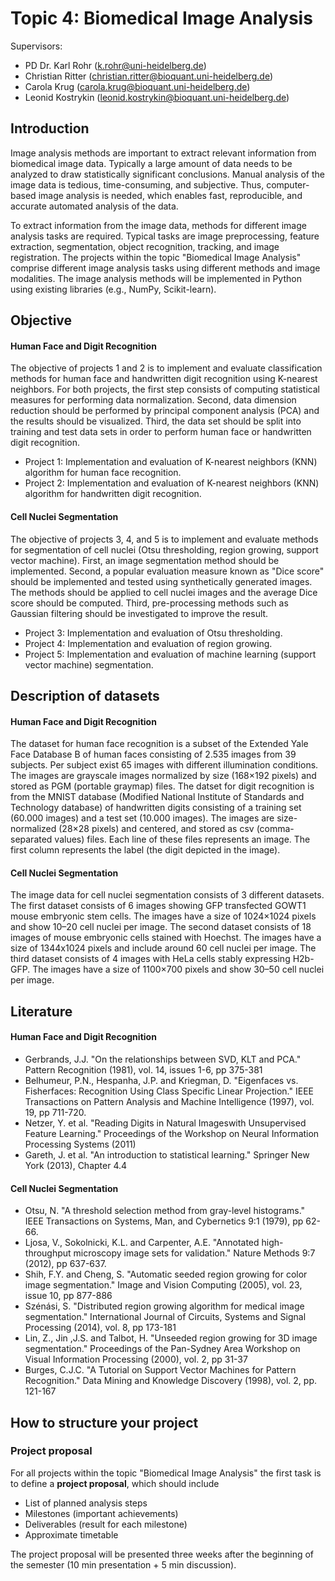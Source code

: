 # Topic 4:  Biomedical Image Analysis

Supervisors: 

* PD Dr. Karl Rohr (k.rohr@uni-heidelberg.de)
* Christian Ritter (christian.ritter@bioquant.uni-heidelberg.de)
* Carola Krug      (carola.krug@bioquant.uni-heidelberg.de)
* Leonid Kostrykin (leonid.kostrykin@bioquant.uni-heidelberg.de)

## Introduction

Image analysis methods are important to extract relevant information from biomedical image data.
Typically a large amount of data needs to be analyzed to draw statistically significant conclusions.
Manual analysis of the image data is tedious, time-consuming, and subjective.
Thus, computer-based image analysis is needed, which enables fast, reproducible, and accurate automated analysis of the data.

To extract information from the image data, methods for different image analysis tasks are required. Typical tasks are image preprocessing, feature extraction, segmentation, object recognition, tracking, and image registration. The projects within the topic "Biomedical Image Analysis" comprise different image analysis tasks using different methods and image modalities. The image analysis methods will be implemented in Python using existing libraries (e.g., NumPy, Scikit-learn). 


## Objective

#### Human Face and Digit Recognition

The objective of projects 1 and 2 is to implement and evaluate classification methods for human face and handwritten digit recognition using K-nearest neighbors. For both projects, the first step consists of computing statistical measures for performing data normalization. Second, data dimension reduction should be performed by principal component analysis (PCA) and the results should be visualized. Third, the data set should be split into training and test data sets in order to perform human face or handwritten digit recognition.   

* Project 1: Implementation and evaluation of K-nearest neighbors (KNN) algorithm for human face recognition. 
* Project 2: Implementation and evaluation of K-nearest neighbors (KNN) algorithm for handwritten digit recognition. 

#### Cell Nuclei Segmentation

The objective of projects 3, 4, and 5 is to implement and evaluate methods for segmentation of cell nuclei (Otsu thresholding, region growing, support vector machine). First, an image segmentation method should be implemented. Second, a popular evaluation measure known as "Dice score" should be implemented and tested using synthetically generated images. The methods should be applied to cell nuclei images and the average Dice score should be computed. Third, pre-processing methods such as Gaussian filtering should be investigated to improve the result.

* Project 3: Implementation and evaluation of Otsu thresholding.
* Project 4: Implementation and evaluation of region growing.
* Project 5: Implementation and evaluation of machine learning (support vector machine) segmentation. 


## Description of datasets

#### Human Face and Digit Recognition
The dataset for human face recognition is a subset of the Extended Yale Face Database B of human faces consisting of 2.535 images from 39 subjects. Per subject exist 65 images with different illumination conditions. The images are grayscale images normalized by size (168×192 pixels) and stored as PGM (portable graymap) files. The datset for digit recognition is from the MNIST database (Modified National Institute of Standards and Technology database) of handwritten digits consisting of a training set (60.000 images) and a test set (10.000 images). The images are size-normalized (28×28 pixels) and centered, and stored as csv (comma-separated values) files. Each line of these files represents an image. The first column represents the label (the digit depicted in the image). 

#### Cell Nuclei Segmentation
The image data for cell nuclei segmentation consists of 3 different datasets. The first dataset consists of 6 images showing GFP transfected GOWT1 mouse embryonic stem cells. The images have a size of 1024×1024 pixels and show 10–20 cell nuclei per image. The second dataset consists of 18 images of mouse embryonic cells stained with Hoechst. The images have a size of 1344x1024 pixels and include around 60 cell nuclei per image. The third dataset consists of 4 images with HeLa cells stably expressing H2b-GFP. The images have a size of 1100×700 pixels and show 30–50 cell nuclei per image.



## Literature 

#### Human Face and Digit Recognition
* Gerbrands, J.J. "On the relationships between SVD, KLT and PCA." Pattern Recognition (1981), vol. 14, issues 1-6, pp 375-381
* Belhumeur, P.N., Hespanha, J.P. and Kriegman, D. "Eigenfaces vs. Fisherfaces: Recognition Using Class Specific Linear Projection." IEEE Transactions on Pattern Analysis and Machine Intelligence (1997), vol. 19, pp 711-720.
* Netzer, Y. et al. "Reading Digits in Natural Imageswith Unsupervised Feature Learning." Proceedings of the Workshop on Neural Information Processing Systems (2011)
* Gareth, J. et al. "An introduction to statistical learning." Springer New York (2013), Chapter 4.4

#### Cell Nuclei Segmentation
* Otsu, N. "A threshold selection method from gray-level histograms." IEEE Transactions on Systems, Man, and Cybernetics 9:1 (1979), pp 62-66.
* Ljosa, V., Sokolnicki, K.L. and Carpenter, A.E. "Annotated high-throughput microscopy image sets for validation." Nature Methods 9:7 (2012), pp 637-637.
* Shih, F.Y. and Cheng, S. "Automatic seeded region growing for color image segmentation." Image and Vision Computing (2005), vol. 23, issue 10, pp 877-886
* Szénási, S. "Distributed region growing algorithm for medical image segmentation." International Journal of Circuits, Systems and Signal Processing (2014), vol. 8, pp 173-181
* Lin, Z., Jin ,J.S. and Talbot, H. "Unseeded region growing for 3D image segmentation." Proceedings of the Pan-Sydney Area Workshop on Visual Information Processing (2000), vol. 2, pp 31-37
* Burges, C.J.C. "A Tutorial on Support Vector Machines for Pattern Recognition." Data Mining and Knowledge Discovery (1998), vol. 2, pp. 121-167


## How to structure your project

### Project proposal

For all projects within the topic "Biomedical Image Analysis" the first task 
is to define a **project proposal**, which should include

* List of planned analysis steps
* Milestones (important achievements)
* Deliverables (result for each milestone)
* Approximate timetable

The project proposal will be presented three weeks after the beginning of the semester (10 min presentation + 5 min discussion). 








